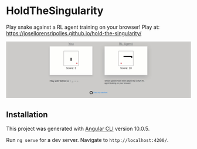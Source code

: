 # HoldTheSingularity

Play snake against a RL agent training on your browser! Play at: https://josellorensripolles.github.io/hold-the-singularity/

![Demo](src/assets/snake_peek.gif)
## Installation

This project was generated with [Angular CLI](https://github.com/angular/angular-cli) version 10.0.5.

Run `ng serve` for a dev server. Navigate to `http://localhost:4200/`.
